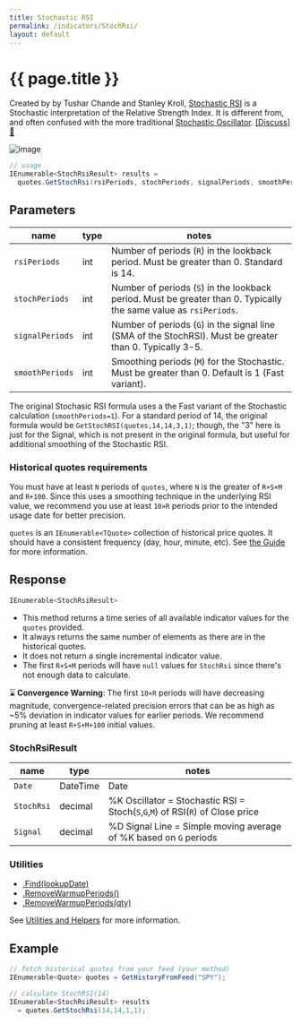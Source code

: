```yaml
---
title: Stochastic RSI
permalink: /indicators/StochRsi/
layout: default
---
```


# {{ page.title }}

Created by by Tushar Chande and Stanley Kroll, [Stochastic RSI](https://school.stockcharts.com/doku.php?id=technical_indicators:stochrsi) is a Stochastic interpretation of the Relative Strength Index.  It is different from, and often confused with the more traditional [Stochastic Oscillator](../Stoch#content).
[[Discuss] :speech_balloon:](https://github.com/DaveSkender/Stock.Indicators/discussions/236 "Community discussion about this indicator")

![image]({{site.baseurl}}/assets/charts/StochRsi.png)

```csharp
// usage
IEnumerable<StochRsiResult> results =
  quotes.GetStochRsi(rsiPeriods, stochPeriods, signalPeriods, smoothPeriods);
```

## Parameters

| name | type | notes
| -- |-- |--
| `rsiPeriods` | int | Number of periods (`R`) in the lookback period.  Must be greater than 0.  Standard is 14.
| `stochPeriods` | int | Number of periods (`S`) in the lookback period.  Must be greater than 0.  Typically the same value as `rsiPeriods`.
| `signalPeriods` | int | Number of periods (`G`) in the signal line (SMA of the StochRSI).  Must be greater than 0.  Typically 3-5.
| `smoothPeriods` | int | Smoothing periods (`M`) for the Stochastic.  Must be greater than 0.  Default is 1 (Fast variant).

The original Stochasic RSI formula uses a the Fast variant of the Stochastic calculation (`smoothPeriods=1`).  For a standard period of 14, the original formula would be `GetStochRSI(quotes,14,14,3,1)`; though, the "3" here is just for the Signal, which is not present in the original formula, but useful for additional smoothing of the Stochastic RSI.

### Historical quotes requirements

You must have at least `N` periods of `quotes`, where `N` is the greater of `R+S+M` and `R+100`.  Since this uses a smoothing technique in the underlying RSI value, we recommend you use at least `10×R` periods prior to the intended usage date for better precision.

`quotes` is an `IEnumerable<TQuote>` collection of historical price quotes.  It should have a consistent frequency (day, hour, minute, etc).  See [the Guide]({{site.baseurl}}/guide#historical-quotes) for more information.

## Response

```csharp
IEnumerable<StochRsiResult>
```

- This method returns a time series of all available indicator values for the `quotes` provided.
- It always returns the same number of elements as there are in the historical quotes.
- It does not return a single incremental indicator value.
- The first `R+S+M` periods will have `null` values for `StochRsi` since there's not enough data to calculate.

:hourglass: **Convergence Warning**: The first `10×R` periods will have decreasing magnitude, convergence-related precision errors that can be as high as ~5% deviation in indicator values for earlier periods.  We recommend pruning at least `R+S+M+100` initial values.

### StochRsiResult

| name | type | notes
| -- |-- |--
| `Date` | DateTime | Date
| `StochRsi` | decimal | %K Oscillator = Stochastic RSI = Stoch(`S`,`G`,`M`) of RSI(`R`) of Close price
| `Signal` | decimal | %D Signal Line = Simple moving average of %K based on `G` periods

### Utilities

- [.Find(lookupDate)]({{site.baseurl}}/utilities#find-indicator-result-by-date)
- [.RemoveWarmupPeriods()]({{site.baseurl}}/utilities#remove-warmup-periods)
- [.RemoveWarmupPeriods(qty)]({{site.baseurl}}/utilities#remove-warmup-periods)

See [Utilities and Helpers]({{site.baseurl}}/utilities#utilities-for-indicator-results) for more information.

## Example

```csharp
// fetch historical quotes from your feed (your method)
IEnumerable<Quote> quotes = GetHistoryFromFeed("SPY");

// calculate StochRSI(14)
IEnumerable<StochRsiResult> results
  = quotes.GetStochRsi(14,14,1,1);
```
